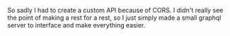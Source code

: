 So sadly I had to create a custom API because of CORS. I didn't really see the point of making a rest for a rest, so I just simply made a small graphql server to interface and make everything easier.
